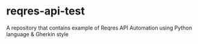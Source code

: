 # reqres-api-test
A repository that contains example of Reqres API Automation using Python language &amp; Gherkin style
